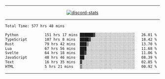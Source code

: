 <a href="https://www.github.com/ripavoid" target="_blank" rel="noreferrer">

-------

<div align='center'>
    <a href='https://discordapp.com/users/825178146797518881'>
        <img align='center' alt='discord-stats' src='https://api.discord-status.me/825178146797518881?nitro&boost=4&gradient=%231e0b1a%2C%23000000%2C%23000000%2C%23160316'></img>
    </a>
</div>

-------

<!--START_SECTION:waka-->

```txt
Total Time: 577 hrs 48 mins

Python            151 hrs 17 mins ██████▓░░░░░░░░░░░░░░░░░░   26.01 %
TypeScript        107 hrs 8 mins  ████▓░░░░░░░░░░░░░░░░░░░░   18.42 %
Rust              79 hrs 42 mins  ███▒░░░░░░░░░░░░░░░░░░░░░   13.70 %
Lua               67 hrs 56 mins  ███░░░░░░░░░░░░░░░░░░░░░░   11.68 %
Svelte            64 hrs 18 mins  ██▓░░░░░░░░░░░░░░░░░░░░░░   11.06 %
JavaScript        48 hrs 46 mins  ██░░░░░░░░░░░░░░░░░░░░░░░   08.39 %
Text              16 hrs 35 mins  ▓░░░░░░░░░░░░░░░░░░░░░░░░   02.85 %
HTML              5 hrs 21 mins   ▒░░░░░░░░░░░░░░░░░░░░░░░░   00.92 %
```

<!--END_SECTION:waka-->

-------
